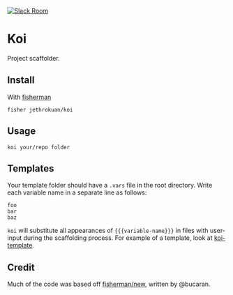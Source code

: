 [![Slack Room][slack-badge]][slack-link]

# Koi

Project scaffolder.

## Install

With [fisherman]

```
fisher jethrokuan/koi
```

## Usage

```
koi your/repo folder
```

## Templates
Your template folder should have a `.vars` file in the root directory. Write each variable name in a separate line as follows:

```
foo
bar
baz
```

`koi` will substitute all appearances of `{{{variable-name}}}` in files with user-input during the scaffolding process. For example of a template, look at [koi-template].

## Credit
Much of the code was based off [fisherman/new], written by @bucaran.

[slack-link]: https://fisherman-wharf.herokuapp.com/
[slack-badge]: https://img.shields.io/badge/slack-join%20the%20chat-00B9FF.svg?style=flat-square
[fisherman]: https://github.com/fisherman/fisherman

[fisherman/new]:https://github.com/fisherman/new
[koi-template]: https://github.com/jethrokuan/koi-template

